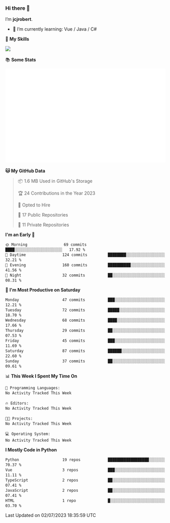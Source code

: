 ### Hi there 👋

I’m **jcjrobert**.

- 🌱 I’m currently learning: Vue / Java / C#

🌟 **My Skills**

![](https://img.shields.io/badge/-Python-3e74a2?style=flat-square&logo=Python&logoColor=fff)

📚 **Some Stats**

![](https://github.com/jcjrobert/github-stats/blob/master/generated/overview.svg)

<!--START_SECTION:waka-->
**🐱 My GitHub Data** 

> 📦 1.6 MB Used in GitHub's Storage 
 > 
> 🏆 24 Contributions in the Year 2023
 > 
> 💼 Opted to Hire
 > 
> 📜 17 Public Repositories 
 > 
> 🔑 11 Private Repositories 
 > 
**I'm an Early 🐤** 

```text
🌞 Morning                69 commits          ████░░░░░░░░░░░░░░░░░░░░░   17.92 % 
🌆 Daytime                124 commits         ████████░░░░░░░░░░░░░░░░░   32.21 % 
🌃 Evening                160 commits         ██████████░░░░░░░░░░░░░░░   41.56 % 
🌙 Night                  32 commits          ██░░░░░░░░░░░░░░░░░░░░░░░   08.31 % 
```
📅 **I'm Most Productive on Saturday** 

```text
Monday                   47 commits          ███░░░░░░░░░░░░░░░░░░░░░░   12.21 % 
Tuesday                  72 commits          █████░░░░░░░░░░░░░░░░░░░░   18.70 % 
Wednesday                68 commits          ████░░░░░░░░░░░░░░░░░░░░░   17.66 % 
Thursday                 29 commits          ██░░░░░░░░░░░░░░░░░░░░░░░   07.53 % 
Friday                   45 commits          ███░░░░░░░░░░░░░░░░░░░░░░   11.69 % 
Saturday                 87 commits          ██████░░░░░░░░░░░░░░░░░░░   22.60 % 
Sunday                   37 commits          ██░░░░░░░░░░░░░░░░░░░░░░░   09.61 % 
```


📊 **This Week I Spent My Time On** 

```text
💬 Programming Languages: 
No Activity Tracked This Week

🔥 Editors: 
No Activity Tracked This Week

🐱‍💻 Projects: 
No Activity Tracked This Week

💻 Operating System: 
No Activity Tracked This Week
```

**I Mostly Code in Python** 

```text
Python                   19 repos            ██████████████████░░░░░░░   70.37 % 
Vue                      3 repos             ███░░░░░░░░░░░░░░░░░░░░░░   11.11 % 
TypeScript               2 repos             ██░░░░░░░░░░░░░░░░░░░░░░░   07.41 % 
JavaScript               2 repos             ██░░░░░░░░░░░░░░░░░░░░░░░   07.41 % 
HTML                     1 repo              █░░░░░░░░░░░░░░░░░░░░░░░░   03.70 % 
```




 Last Updated on 02/07/2023 18:35:59 UTC
<!--END_SECTION:waka-->
